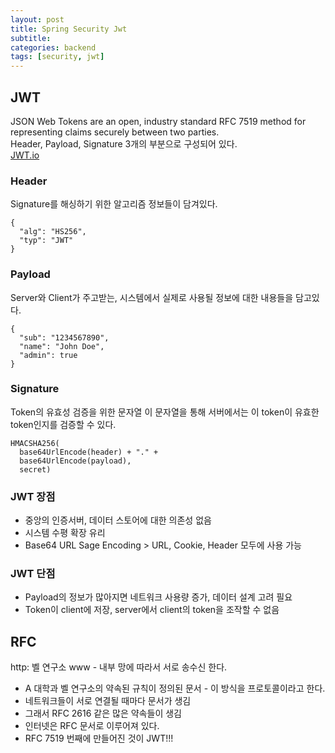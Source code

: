 ```yaml
---
layout: post
title: Spring Security Jwt
subtitle: 
categories: backend
tags: [security, jwt]
---
```

## JWT
JSON Web Tokens are an open, industry standard RFC 7519 method for representing claims securely between two parties.  
Header, Payload, Signature 3개의 부분으로 구성되어 있다.  
[JWT.io](https://jwt.io/)

### Header
Signature를 해싱하기 위한 알고리즘 정보들이 담겨있다.
```
{
  "alg": "HS256",
  "typ": "JWT"
}
```

### Payload
Server와 Client가 주고받는, 시스템에서 실제로 사용될 정보에 대한 내용들을 담고있다.
```
{
  "sub": "1234567890",
  "name": "John Doe",
  "admin": true
}
```

### Signature
Token의 유효성 검증을 위한 문자열
이 문자열을 통해 서버에서는 이 token이 유효한 token인지를 검증할 수 있다.
```
HMACSHA256(
  base64UrlEncode(header) + "." +
  base64UrlEncode(payload),
  secret)
```

### JWT 장점
- 중앙의 인증서버, 데이터 스토어에 대한 의존성 없음
- 시스템 수평 확장 유리
- Base64 URL Sage Encoding > URL, Cookie, Header 모두에 사용 가능

### JWT 단점
- Payload의 정보가 많아지면 네트워크 사용량 증가, 데이터 설계 고려 필요
- Token이 client에 저장, server에서 client의 token을 조작할 수 없음

## RFC
http: 벨 연구소 www - 내부 망에 따라서 서로 송수신 한다.
- A 대학과 벨 연구소의 약속된 규칙이 정의된 문서 - 이 방식을 프로토콜이라고 한다.
- 네트워크들이 서로 연결될 때마다 문서가 생김
- 그래서 RFC 2616 같은 많은 약속들이 생김
- 인터넷은 RFC 문서로 이루어져 있다.
- RFC 7519 번째에 만들어진 것이 JWT!!!

